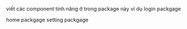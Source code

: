 viết các component tính năng ở trong package này
ví dụ
login packgage

home packgage
setting packgage

